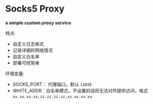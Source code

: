 # Socks5 Proxy

**a simple custom proxy service**

特点:
* 自定义日志格式
* 记录详细的网络情况
* 自定义白名单
* 部署可控简单

环境变量:
* SOCKS_PORT： 代理端口，默认 `13030`
* WHITE_ADDR：白名单模式，不设置的话将无法对外提供访问，格式 `xx.xx.xx.xx,zz.zz.zz.zz,xx.xx.xx.xx`
